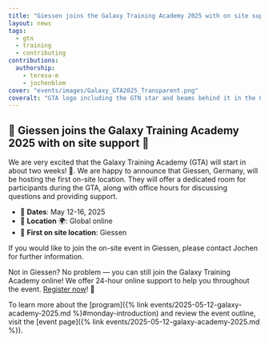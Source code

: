```yaml
---
title: "Giessen joins the Galaxy Training Academy 2025 with on site support"
layout: news
tags:
  - gtn
  - training
  - contributing
contributions:
  authorship:
    - teresa-m
    - jochenblom
cover: "events/images/Galaxy_GTA2025_Transparent.png"
coveralt: "GTA logo including the GTN star and beams behind it in the GTN colors. Additionally the Text: Galaxy Training Academy and GALAXY TRAINING NETWORK and the Galaxy logo." 
---
```


## 🌠 Giessen joins the Galaxy Training Academy 2025 with on site support 🎉

We are very excited that the Galaxy Training Academy (GTA) will start in about two weeks! 🚀. We are happy to announce that Giessen, Germany, will be hosting the first on-site location. They will offer a dedicated room for participants during the GTA, along with office hours for discussing questions and providing support. 

- 📆 **Dates**:  May 12-16, 2025
- 📍 **Location** 🌍:  Global online
- 📍 **First on site location**:  Giessen

If you would like to join the on-site event in Giessen, please contact Jochen for further information.


Not in Giessen? No problem — you can still join the Galaxy Training Academy online! We offer 24-hour online support to help you throughout the event. [Register now](https://forms.gle/xqZMd4gduwJ6XyKU6)! 🎉

To learn more about the [program]({% link events/2025-05-12-galaxy-academy-2025.md %}#monday-introduction) and review the event outline, visit the [event page]({% link events/2025-05-12-galaxy-academy-2025.md %}).